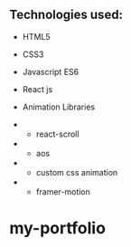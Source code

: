 
## Technologies used:

- HTML5
- CSS3
- Javascript ES6
- React js

- Animation Libraries
- - react-scroll
- - aos
- - custom css animation
- - framer-motion


# my-portfolio
